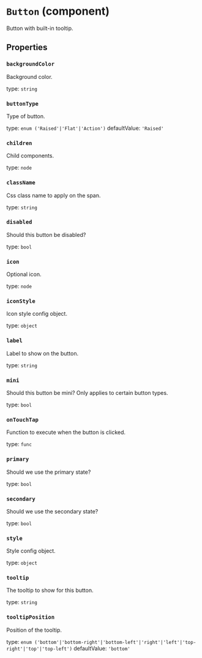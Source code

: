 `Button` (component)
====================

Button with built-in tooltip.

Properties
----------

### `backgroundColor`

Background color.

type: `string`


### `buttonType`

Type of button.

type: `enum ('Raised'|'Flat'|'Action')`
defaultValue: `'Raised'`


### `children`

Child components.

type: `node`


### `className`

Css class name to apply on the span.

type: `string`


### `disabled`

Should this button be disabled?

type: `bool`


### `icon`

Optional icon.

type: `node`


### `iconStyle`

Icon style config object.

type: `object`


### `label`

Label to show on the button.

type: `string`


### `mini`

Should this button be mini? Only applies to certain button types.

type: `bool`


### `onTouchTap`

Function to execute when the button is clicked.

type: `func`


### `primary`

Should we use the primary state?

type: `bool`


### `secondary`

Should we use the secondary state?

type: `bool`


### `style`

Style config object.

type: `object`


### `tooltip`

The tooltip to show for this button.

type: `string`


### `tooltipPosition`

Position of the tooltip.

type: `enum ('bottom'|'bottom-right'|'bottom-left'|'right'|'left'|'top-right'|'top'|'top-left')`
defaultValue: `'bottom'`

